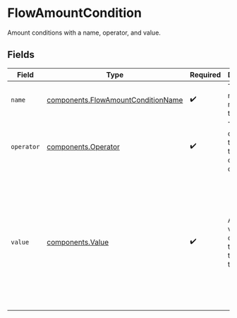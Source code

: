 # FlowAmountCondition

Amount conditions with a name, operator, and value.


## Fields

| Field                                                                                                                  | Type                                                                                                                   | Required                                                                                                               | Description                                                                                                            | Example                                                                                                                |
| ---------------------------------------------------------------------------------------------------------------------- | ---------------------------------------------------------------------------------------------------------------------- | ---------------------------------------------------------------------------------------------------------------------- | ---------------------------------------------------------------------------------------------------------------------- | ---------------------------------------------------------------------------------------------------------------------- |
| `name`                                                                                                                 | [components.FlowAmountConditionName](../../models/components/flowamountconditionname.md)                               | :heavy_check_mark:                                                                                                     | The type of match made for this rule.                                                                                  | amount                                                                                                                 |
| `operator`                                                                                                             | [components.Operator](../../models/components/operator.md)                                                             | :heavy_check_mark:                                                                                                     | The comparison to make on the currency code `value`.                                                                   | less_than                                                                                                              |
| `value`                                                                                                                | [components.Value](../../models/components/value.md)                                                                   | :heavy_check_mark:                                                                                                     | Amount value compare the transaction to.                                                                               | {<br/>"Amount condition value": {<br/>"value": {<br/>"description": "example amount value.",<br/>"currency": "USD",<br/>"value": 100<br/>}<br/>}<br/>} |